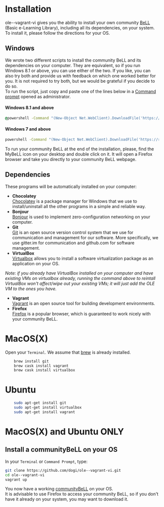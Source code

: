 # Installation

ole--vagrant-vi gives you the ability to install your own community [BeLL](https://github.com/open-learning-exchange/BeLL-Apps) (Basic e-Learning Library), including all its dependencies, on your system. To install it, please follow the directions for your OS.

## Windows

We wrote two different scripts to install the community BeLL and its dependencies on your computer.
They are equivalent, so if you run Windows 8.1 or above, you can use either of the two. If you like, you can also try both and provide us with feedback on which one worked better for you. It is not required to try both, but we would be grateful if you decide to do so.   
To run the script, just copy and paste one of the lines below in a [Command prompt](http://www.howtogeek.com/235101/10-ways-to-open-the-command-prompt-in-windows-10/) opened as administrator.

#### Windows 8.1 and above
```bat
@powershell -Command "(New-Object Net.WebClient).DownloadFile('https://raw.githubusercontent.com/dogi/ole--vagrant-vi/master/windows/install.ps1', 'install.ps1')" && @powershell -NoProfile -ExecutionPolicy Bypass -Command ".\install.ps1"
```
#### Windows 7 and above
```bat
powershell -Command "(New-Object Net.WebClient).DownloadFile('https://raw.githubusercontent.com/dogi/ole--vagrant-vi/master/windows/install.bat', 'install.bat')" && start install.bat && exit
```
To run your community BeLL at the end of the installation, please, find the MyBeLL icon on your desktop and double click on it. It will open a Firefox browser and take you directly to your community BeLL webpage.

## Dependencies
These programs will be automatically installed on your computer:  
- **Chocolatey**  
[Chocolatey](https://chocolatey.org/) is a package manager for Windows that we use to install/uninstall all the other programs in a simple and reliable way.  
- **Bonjour**  
[Bonjour](https://support.apple.com/kb/DL999?locale=en_US) is used to implement zero-configuration networking on your computer.
- **Git**  
[Git](https://git-scm.com) is an open source version control system that we use for communication and management for our software. More specifically, we use gitter.im for communication and github.com for software management.
- **VirtualBox**  
[Virtualbox](https://www.virtualbox.org) allows you to install a software virtualization package as an application on your OS.

*Note: if you already have VirtualBox installed on your computer and have existing VMs on virtualbox already, running the command   above to reintall VirtualBox won't affect/wipe out your existing VMs; it will just add the OLE VM to the ones you have.*
- **Vagrant**  
[Vagrant](https://www.vagrantup.com) is an open source tool for building development environments. 
- **Firefox**  
[Firefox](https://www.mozilla.org/en-US/firefox/new/) is a popular browser, which is guaranteed to work nicely with your community BeLL.

# MacOS(X)

Open your `Terminal`. We assume that [brew](http://brew.sh/) is already installed.
```bash
    brew install git 
    brew cask install vagrant
    brew cask install virtualbox
```

# Ubuntu

```bash
    sudo apt-get install git
    sudo apt-get install virtualbox
    sudo apt-get install vagrant
```

# MacOS(X) and Ubuntu ONLY    
## Install a communityBeLL on your OS

In your `Terminal` or `Command Prompt`, type:
```bash
git clone https://github.com/dogi/ole--vagrant-vi.git
cd ole--vagrant-vi
vagrant up
```

You now have a working [communityBeLL](http://127.0.0.1:5985/apps/_design/bell/MyApp/index.html) on your OS.    
It is advisable to use Firefox to access your community BeLL, so if you don't have it already on your system, you may want to download it.
